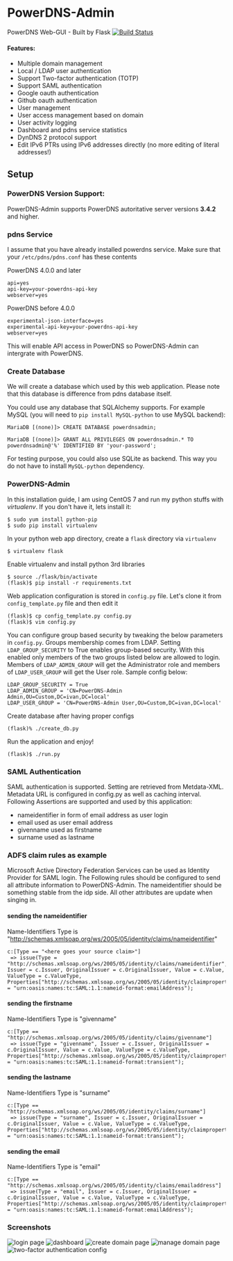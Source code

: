 # PowerDNS-Admin
PowerDNS Web-GUI - Built by Flask
[![Build Status](https://travis-ci.org/thomasDOTde/PowerDNS-Admin.svg?branch=master)](https://travis-ci.org/thomasDOTde/PowerDNS-Admin)

#### Features:
- Multiple domain management
- Local / LDAP user authentication
- Support Two-factor authentication (TOTP)
- Support SAML authentication
- Google oauth authentication
- Github oauth authentication
- User management
- User access management based on domain
- User activity logging
- Dashboard and pdns service statistics
- DynDNS 2 protocol support
- Edit IPv6 PTRs using IPv6 addresses directly (no more editing of literal addresses!)

## Setup

### PowerDNS Version Support:
PowerDNS-Admin supports PowerDNS autoritative server versions **3.4.2** and higher. 

### pdns Service
I assume that you have already installed powerdns service. Make sure that your `/etc/pdns/pdns.conf` has these contents

PowerDNS 4.0.0 and later
```
api=yes
api-key=your-powerdns-api-key
webserver=yes
```

PowerDNS before 4.0.0
```
experimental-json-interface=yes
experimental-api-key=your-powerdns-api-key
webserver=yes
```

This will enable API access in PowerDNS so PowerDNS-Admin can intergrate with PowerDNS.

### Create Database
We will create a database which used by this web application. Please note that this database is difference from pdns database itself.

You could use any database that SQLAlchemy supports. For example MySQL (you will need to `pip install MySQL-python` to use MySQL backend):
```
MariaDB [(none)]> CREATE DATABASE powerdnsadmin;

MariaDB [(none)]> GRANT ALL PRIVILEGES ON powerdnsadmin.* TO powerdnsadmin@'%' IDENTIFIED BY 'your-password';
```
For testing purpose, you could also use SQLite as backend. This way you do not have to install `MySQL-python` dependency.


### PowerDNS-Admin

In this installation guide, I am using CentOS 7 and run my python stuffs with *virtualenv*. If you don't have it, lets install it:
```
$ sudo yum install python-pip
$ sudo pip install virtualenv
```

In your python web app directory, create a `flask` directory via `virtualenv`
```
$ virtualenv flask
```

Enable virtualenv and install python 3rd libraries
```
$ source ./flask/bin/activate
(flask)$ pip install -r requirements.txt
```

Web application configuration is stored in `config.py` file. Let's clone it from `config_template.py` file and then edit it
```
(flask)$ cp config_template.py config.py 
(flask)$ vim config.py
```

You can configure group based security by tweaking the below parameters in `config.py`. Groups membership comes from LDAP.
Setting `LDAP_GROUP_SECURITY` to True enables group-based security. With this enabled only members of the two groups listed below are allowed to login. Members of `LDAP_ADMIN_GROUP` will get the Administrator role and members of `LDAP_USER_GROUP` will get the User role. Sample config below:
```
LDAP_GROUP_SECURITY = True
LDAP_ADMIN_GROUP = 'CN=PowerDNS-Admin Admin,OU=Custom,DC=ivan,DC=local'
LDAP_USER_GROUP = 'CN=PowerDNS-Admin User,OU=Custom,DC=ivan,DC=local'
```

Create database after having proper configs
```
(flask)% ./create_db.py
```


Run the application and enjoy!
```
(flask)$ ./run.py
```

### SAML Authentication
SAML authentication is supported. Setting are retrieved from Metdata-XML.
Metadata URL is configured in config.py as well as caching interval.
Following Assertions are supported and used by this application:
- nameidentifier in form of email address as user login
- email used as user email address
- givenname used as firstname
- surname used as lastname

### ADFS claim rules as example
Microsoft Active Directory Federation Services can be used as Identity Provider for SAML login.
The Following rules should be configured to send all attribute information to PowerDNS-Admin.
The nameidentifier should be something stable from the idp side. All other attributes are update when singing in.

#### sending the nameidentifier
Name-Identifiers Type is "http://schemas.xmlsoap.org/ws/2005/05/identity/claims/nameidentifier"
```
c:[Type == "<here goes your source claim>"]
 => issue(Type = "http://schemas.xmlsoap.org/ws/2005/05/identity/claims/nameidentifier", Issuer = c.Issuer, OriginalIssuer = c.OriginalIssuer, Value = c.Value, ValueType = c.ValueType, Properties["http://schemas.xmlsoap.org/ws/2005/05/identity/claimproperties/format"] = "urn:oasis:names:tc:SAML:1.1:nameid-format:emailAddress");
```

#### sending the firstname
Name-Identifiers Type is "givenname"
```
c:[Type == "http://schemas.xmlsoap.org/ws/2005/05/identity/claims/givenname"]
 => issue(Type = "givenname", Issuer = c.Issuer, OriginalIssuer = c.OriginalIssuer, Value = c.Value, ValueType = c.ValueType, Properties["http://schemas.xmlsoap.org/ws/2005/05/identity/claimproperties/format"] = "urn:oasis:names:tc:SAML:1.1:nameid-format:transient");
```

#### sending the lastname
Name-Identifiers Type is "surname"
```
c:[Type == "http://schemas.xmlsoap.org/ws/2005/05/identity/claims/surname"]
 => issue(Type = "surname", Issuer = c.Issuer, OriginalIssuer = c.OriginalIssuer, Value = c.Value, ValueType = c.ValueType, Properties["http://schemas.xmlsoap.org/ws/2005/05/identity/claimproperties/format"] = "urn:oasis:names:tc:SAML:1.1:nameid-format:transient");
```

#### sending the email
Name-Identifiers Type is "email"
```
c:[Type == "http://schemas.xmlsoap.org/ws/2005/05/identity/claims/emailaddress"]
 => issue(Type = "email", Issuer = c.Issuer, OriginalIssuer = c.OriginalIssuer, Value = c.Value, ValueType = c.ValueType, Properties["http://schemas.xmlsoap.org/ws/2005/05/identity/claimproperties/format"] = "urn:oasis:names:tc:SAML:1.1:nameid-format:emailAddress");
```

### Screenshots
![login page](https://github.com/ngoduykhanh/PowerDNS-Admin/wiki/images/readme_screenshots/fullscreen-login.png?raw=true)
![dashboard](https://github.com/ngoduykhanh/PowerDNS-Admin/wiki/images/readme_screenshots/fullscreen-dashboard.png?raw=true)
![create domain page](https://github.com/ngoduykhanh/PowerDNS-Admin/wiki/images/readme_screenshots/fullscreen-domaincreate.png?raw=true)
![manage domain page](https://github.com/ngoduykhanh/PowerDNS-Admin/wiki/images/readme_screenshots/fullscreen-domainmanage.png?raw=true)
![two-factor authentication config](https://cloud.githubusercontent.com/assets/6447444/16111111/467f2226-33db-11e6-926a-01b4d15035d2.png)


